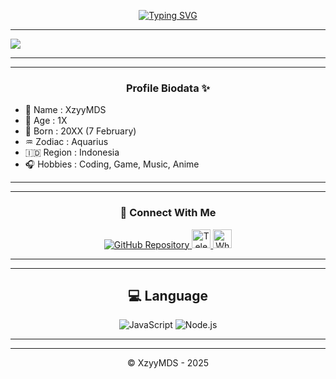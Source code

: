 <div align="center">

<a href="https://git.io/typing-svg"><img src="https://readme-typing-svg.demolab.com?font=Fira+Code&pause=1000&width=435&lines=Hi+There%2C+I'm+Mishuzo+XzyyMDS;Thanks+for+visiting+my+profile;Let's+make+awesome+thing" alt="Typing SVG" /></a>

</div>

---

<img src="https://capsule-render.vercel.app/api?type=waving&height=300&color=gradient&text=Welcome%20to%20my%20profile&fontSize=40&fontAlign=50">

---

---
<div align="center">

### Profile Biodata ✨

</div>

- 👤 Name : XzyyMDS
- 🎯 Age : 1X
- 📆 Born : 20XX (7 February)
- ♒ Zodiac : Aquarius
- 🇮🇩 Region : Indonesia
- 🎧 Hobbies : Coding, Game, Music, Anime

---

---

<div align="center">

### 📌 Connect With Me
  <a href="https://github.com/XzyyMDS" target="_blank" rel="noopener noreferrer">
<img src="https://img.shields.io/badge/GitHub-100000?style=for-the-badge&logo=github&logoColor=white" alt="GitHub Repository" />
</a>
  <a href="https://t.me/M5R4ALN" target="_blank">
    <img src="https://img.shields.io/badge/Telegram-2CA5E0?style=for-the-badge&logo=telegram&logoColor=white" height="30" alt="Telegram" />
  </a>
<a href="https://wa.me/6283150827632" target="_blank">
    <img src="https://img.shields.io/badge/WhatsApp-29D366?style=for-the-badge&logo=whatsapp&logoColor=white" height="30" alt="WhatsApp" />
  </a>
</div>

---

---

<div align="center">

<h2>💻 Language</h2>

  ![JavaScript](https://img.shields.io/badge/JavaScript-323330?style=for-the-badge&logo=javascript&logoColor=F7DF1E)
    ![Node.js](https://img.shields.io/badge/Node.js-339933?style=for-the-badge&logo=nodedotjs&logoColor=white)
    
 </div>
 
 ---
 
 ---
 
 <div align="center">
 
 <footer>© XzyyMDS - 2025</footer>
 </div>
